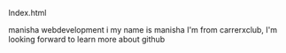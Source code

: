 Index.html
<Html>manisha 
<Htm2>webdevelopment 
<Body> i my name is manisha I'm from carrerxclub, I'm looking forward to learn more about github
